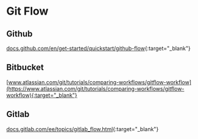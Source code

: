 # Git Flow

## Github

[docs.github.com/en/get-started/quickstart/github-flow](https://docs.github.com/en/get-started/quickstart/github-flow){:target="_blank"}

## Bitbucket

[www.atlassian.com/git/tutorials/comparing-workflows/gitflow-workflow](https://www.atlassian.com/git/tutorials/comparing-workflows/gitflow-workflow){:target="_blank"}

## Gitlab

[docs.gitlab.com/ee/topics/gitlab_flow.html](https://docs.gitlab.com/ee/topics/gitlab_flow.html){:target="_blank"}
